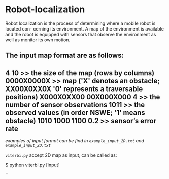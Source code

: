 # Robot-localization

Robot localization is the process of determining where a mobile robot is located con- cerning its environment. A map of the environment is available and the robot is equipped with sensors that observe the environment as well as monitor its own motion.

The input map format are as follows:
-------------------------------------------------------------------------
4 10                  >> the size of the map (rows by columns)
0000X0000X            >> map ('X' denotes an obstacle;                 
XX00X0XX0X               '0' represents a traversable positions)
X000X0XX00 
00X000X000 
4                     >> the number of sensor observations
1011                  >> the observed values (in order NSWE; '1' means obstacle)
1010
1000
1100
0.2                   >> sensor’s error rate
----------------------------------------------------------------------------

*examples of input format can be find in `example_input_2D.txt` and `example_input_2D.txt`*

`viterbi.py` accept 2D map as input, can be called as:

$ python viterbi.py [input]  

``
